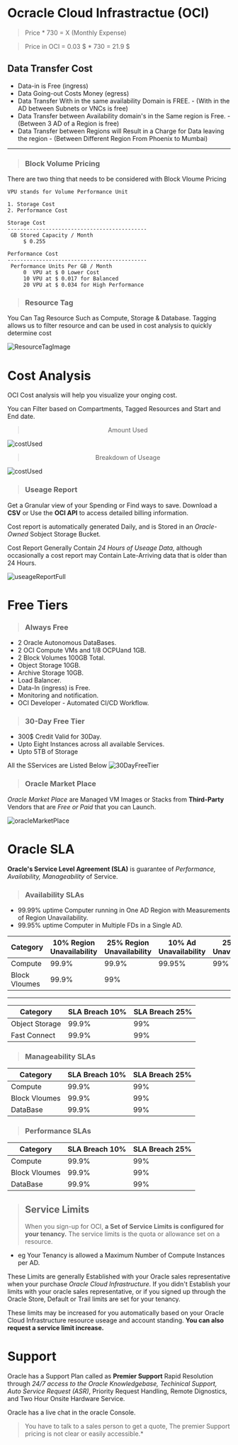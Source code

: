 # Ocracle Cloud Infrastractue (OCI)

> Price \* 730 = X (Monthly Expense)

> Price in OCI = 0.03 $ * 730 = 21.9 $

## Data Transfer Cost

- Data-in is Free (ingress)
- Data Going-out Costs Money (egress)
- Data Transfer With in the same availability Domain is FREE. - (With in the AD between Subnets or VNCs is free)
- Data Transfer between Availability domain's in the Same region is Free. - (Between 3 AD of a Region is free)
- Data Transfer between Regions will Result in a Charge for Data leaving the region - (Between Different Region From Phoenix to Mumbai)

---

> ### Block Volume Pricing

There are two thing that needs to be considered with Block Vloume Pricing

```
VPU stands for Volume Performance Unit

1. Storage Cost
2. Performance Cost

Storage Cost
--------------------------------------------
 GB Stored Capacity / Month
	 $ 0.255

Performance Cost
--------------------------------------------
 Performance Units Per GB / Month
	 0  VPU at $ 0 Lower Cost
	 10 VPU at $ 0.017 for Balanced
	 20 VPU at $ 0.034 for High Performance
```

> ### Resource Tag

You Can Tag Resource Such as Compute, Storage & Database. Tagging allows us to filter resource and can be used in cost analysis to quickly determine cost

![ResourceTagImage](https://i.ibb.co/F5NHHpt/resorce-Tag.png)

# Cost Analysis

OCI Cost analysis will help you visualize your onging cost.

You can Filter based on Compartments, Tagged Resources and Start and End date.

> <div align="center">Amount Used</div>

![costUsed](https://i.ibb.co/cgpndjf/costUsed.png)

> <div align="center">Breakdown of Useage</div>

![costUsed](https://i.ibb.co/yQymC5D/cost-Break-Down.png)

> ### Useage Report

Get a Granular view of your Spending or Find ways to save. Download a **CSV** or Use the **OCI API** to access detailed billing information.

Cost report is automatically generated Daily, and is Stored in an _Oracle-Owned_ Sobject Storage Bucket.

Cost Report Generally Contain _24 Hours of Useage Data,_ although occasionally a cost report may Contain Late-Arriving data that is older than 24 Hours.

![useageReportFull](https://i.ibb.co/hfBfXMd/useage-Report.png)

# Free Tiers

> ### Always Free

- 2 Oracle Autonomous DataBases.
- 2 OCI Compute VMs and 1/8 OCPUand 1GB.
- 2 Block Volumes 100GB Total.
- Object Storage 10GB.
- Archive Storage 10GB.
- Load Balancer.
- Data-In (ingress) is Free.
- Monitoring and notification.
- OCI Developer - Automated CI/CD Workflow.

> ### 30-Day Free Tier

- 300\$ Credit Valid for 30Day.
- Upto Eight Instances across all available Services.
- Upto 5TB of Storage

All the SServices are Listed Below
![30DayFreeTier](https://i.ibb.co/Vt2hFJ9/30day-Free-Tier.png)

> ### Oracle Market Place

_Oracle Market Place_ are Managed VM Images or Stacks from **Third-Party** Vendors that are _Free or Paid_ that you can Launch.

![oracleMarketPlace](https://i.ibb.co/xgypbJq/market-Place.png)

# Oracle SLA

**Oracle's Service Level Agreement (SLA)** is guarantee of _Performance, Availability, Manageability_ of Service.

> ### Availability SLAs

- 99.99% uptime Computer running in One AD Region with Measurements of Region Unavailability.
- 99.95% uptime Computer in Multiple FDs in a Single AD.

| Category      | 10% Region Unavailability | 25% Region Unavailability | 10% Ad Unavailability | 25% Ad Unavailability |
| ------------- | ------------------------- | ------------------------- | --------------------- | --------------------- |
| Compute       | 99.9%                     | 99.9%                     | 99.95%                | 99%                   |
| Block Vloumes | 99.9%                     | 99%                       |                       |                       |

---

| Category       | SLA Breach 10% | SLA Breach 25% |
| -------------- | -------------- | -------------- |
| Object Storage | 99.9%          | 99%            |
| Fast Connect   | 99.9%          | 99%            |

> ### Manageability SLAs

| Category      | SLA Breach 10% | SLA Breach 25% |
| ------------- | -------------- | -------------- |
| Compute       | 99.9%          | 99%            |
| Block Vloumes | 99.9%          | 99%            |
| DataBase      | 99.9%          | 99%            |

> ### Performance SLAs

| Category      | SLA Breach 10% | SLA Breach 25% |
| ------------- | -------------- | -------------- |
| Compute       | 99.9%          | 99%            |
| Block Vloumes | 99.9%          | 99%            |
| DataBase      | 99.9%          | 99%            |

> ## Service Limits
>
> When you sign-up for OCI, **a Set of Service Limits is configured for your tenancy.** The service limits is the quota or allowance set on a resource.

- eg Your Tenancy is allowed a Maximum Number of Compute Instances per AD.

These Limits are generally Established with your Oracle sales representative when your purchase _Oracle Cloud Infrastructure_. If you didn't Establish your limits with your oracle sales representative, or if you signed up through the Oracle Store, Default or Trail limits are set for your tenancy.

These limits may be increased for you automatically based on your Oracle Cloud Infrastructure resource useage and account standing. **You can also request a service limit increase.**

# Support

Oracle has a Support Plan called as **Premier Support**
Rapid Resolution through _24/7 access to the Oracle Knowledgebase, Techinical Support, Auto Service Request (ASR)_, Priority Request Handling, Remote Dignostics, and Two Hour Onsite Hardware Service.

Oracle has a live chat in the oracle Console.

> You have to talk to a sales person to get a quote, The premier Support pricing is not clear or easily accessible.\*
